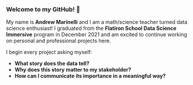 ### Welcome to my GitHub! 👋

My name is **Andrew Marinelli** and I am a math/science teacher turned data science enthusiast! I graduated from the **Flatiron School Data Science Immersive** program in December 2021 and am excited to continue working on personal and professional projects here. 

I begin every project asking myself:
- **What story does the data tell?** 
- **Why does this story matter to my stakeholder?** 
- **How can I communicate its importance in a meaningful way?**



<!--
**amarinelli12/amarinelli12** is a ✨ _special_ ✨ repository because its `README.md` (this file) appears on your GitHub profile.

Here are some ideas to get you started:

🔭 I’m currently working on ...
- 🌱 I’m currently learning ...
- 👯 I’m looking to collaborate on ...
- 🤔 I’m looking for help with ...
- 💬 Ask me about ...
- 📫 How to reach me: ...
- 😄 Pronouns: ...
- ⚡ Fun fact: ...
-->
